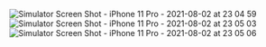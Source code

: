 ![Simulator Screen Shot - iPhone 11 Pro - 2021-08-02 at 23 04 59](https://user-images.githubusercontent.com/4816598/127901926-034a9391-ad01-4fd5-9bc3-52712959a1b7.png)
![Simulator Screen Shot - iPhone 11 Pro - 2021-08-02 at 23 05 03](https://user-images.githubusercontent.com/4816598/127901957-abd9b63c-63a3-46cc-97a7-e4906bf98980.png)
![Simulator Screen Shot - iPhone 11 Pro - 2021-08-02 at 23 05 06](https://user-images.githubusercontent.com/4816598/127901989-4903bc36-5b5a-4cdd-9dea-74c11112a04f.png)



